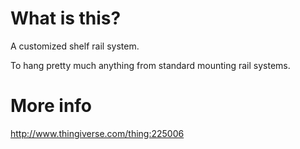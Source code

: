 # What is this?
A customized shelf rail system.

To hang pretty much anything from standard mounting rail systems.


# More info
http://www.thingiverse.com/thing:225006
